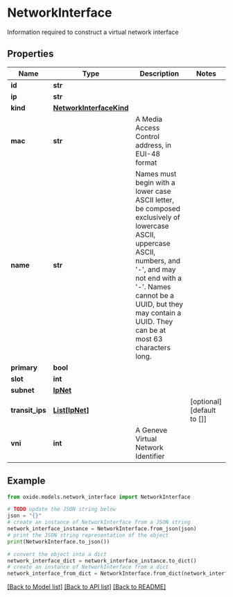 # NetworkInterface

Information required to construct a virtual network interface

## Properties

Name | Type | Description | Notes
------------ | ------------- | ------------- | -------------
**id** | **str** |  | 
**ip** | **str** |  | 
**kind** | [**NetworkInterfaceKind**](NetworkInterfaceKind.md) |  | 
**mac** | **str** | A Media Access Control address, in EUI-48 format | 
**name** | **str** | Names must begin with a lower case ASCII letter, be composed exclusively of lowercase ASCII, uppercase ASCII, numbers, and &#39;-&#39;, and may not end with a &#39;-&#39;. Names cannot be a UUID, but they may contain a UUID. They can be at most 63 characters long. | 
**primary** | **bool** |  | 
**slot** | **int** |  | 
**subnet** | [**IpNet**](IpNet.md) |  | 
**transit_ips** | [**List[IpNet]**](IpNet.md) |  | [optional] [default to []]
**vni** | **int** | A Geneve Virtual Network Identifier | 

## Example

```python
from oxide.models.network_interface import NetworkInterface

# TODO update the JSON string below
json = "{}"
# create an instance of NetworkInterface from a JSON string
network_interface_instance = NetworkInterface.from_json(json)
# print the JSON string representation of the object
print(NetworkInterface.to_json())

# convert the object into a dict
network_interface_dict = network_interface_instance.to_dict()
# create an instance of NetworkInterface from a dict
network_interface_from_dict = NetworkInterface.from_dict(network_interface_dict)
```
[[Back to Model list]](../README.md#documentation-for-models) [[Back to API list]](../README.md#documentation-for-api-endpoints) [[Back to README]](../README.md)


